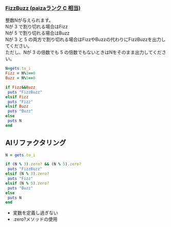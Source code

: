 ### [FizzBuzz (paizaランク C 相当)](https://paiza.jp/works/mondai/conditions_branch/conditions_branch__mod_boss)

整数Nが与えられます。   
Nが 3 で割り切れる場合はFizz  
Nが 5 で割り切れる場合はBuzz  
 Nが 3 と 5 の両方で割り切れる場合はFizzやBuzzの代わりにFizzBuzzを出力してください。  
 ただし、Nが 3 の倍数でも 5 の倍数でもないときはNをそのまま出力してください。

 ```Ruby
 N=gets.to_i
Fizz = N%3==0
Buzz = N%5==0

if Fizz&&Buzz
  puts "FizzBuzz"
elsif Fizz
  puts "Fizz"
elsif Buzz
  puts "Buzz"
else
  puts N
end
 ```

## AIリファクタリング
 ```Ruby
 N = gets.to_i

if (N % 3).zero? && (N % 5).zero?
  puts "FizzBuzz"
elsif (N % 3).zero?
  puts "Fizz"
elsif (N % 5).zero?
  puts "Buzz"
else
  puts N
end
 ```

 * 変数を定義し過ぎない
 * .zero?メソッドの使用
